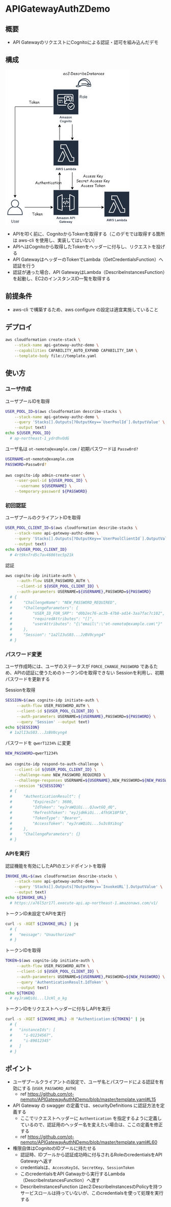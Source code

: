 # APIGatewayAuthZDemo

## 概要

- API GatewayのリクエストにCognitoによる認証・認可を組み込んだデモ

## 構成

![構成](https://github.com/ot-nemoto/APIGatewayAuthZDemo/blob/images/APIGatewayAuthZDemo.png)

- APIを叩く前に、CognitoからTokenを取得する（このデモでは取得する箇所は aws-cli を使用し、実装してはいない）
- APIへはCognitoから取得したTokenをヘッダーに付与し、リクエストを投げる
- API GatewayはヘッダーのTokenでLambda（GetCredentialsFunction）へ認証を行う
- 認証が通った場合、API GatewayはLambda（DescribeInstancesFunction）を起動し、EC2のインスタンスID一覧を取得する

## 前提条件

- aws-cli で構築するため、aws configure の設定は適宜実施していること

## デプロイ

```sh
aws cloudformation create-stack \
    --stack-name api-gateway-authz-demo \
    --capabilities CAPABILITY_AUTO_EXPAND CAPABILITY_IAM \
    --template-body file://template.yaml
```

## 使い方

### ユーザ作成

ユーザプールIDを取得

```sh
USER_POOL_ID=$(aws cloudformation describe-stacks \
    --stack-name api-gateway-authz-demo \
    --query 'Stacks[].Outputs[?OutputKey==`UserPoolId`].OutputValue' \
    --output text)
echo ${USER_POOL_ID}
  # ap-northeast-1_ydrdhvOdG
```

ユーザ名は `ot-nemoto@example.com` / 初期パスワードは `Passw0rd?`

```sh
USERNAME=ot-nemoto@example.com
PASSWORD=Passw0rd?

aws cognito-idp admin-create-user \
    --user-pool-id ${USER_POOL_ID} \
     --username ${USERNAME} \
    --temporary-password ${PASSWORD}
```

### 初回認証

ユーザプールのクライアントIDを取得

```sh
USER_POOL_CLIENT_ID=$(aws cloudformation describe-stacks \
    --stack-name api-gateway-authz-demo \
    --query 'Stacks[].Outputs[?OutputKey==`UserPoolClientId`].OutputValue' \
    --output text)
echo ${USER_POOL_CLIENT_ID}
  # 4rt9kn7rd5c7av4686tec5p21k
```

認証

```sh
aws cognito-idp initiate-auth \
     --auth-flow USER_PASSWORD_AUTH \
     --client-id ${USER_POOL_CLIENT_ID} \
     --auth-parameters USERNAME=${USERNAME},PASSWORD=${PASSWORD}
  # {
  #     "ChallengeName": "NEW_PASSWORD_REQUIRED",
  #     "ChallengeParameters": {
  #         "USER_ID_FOR_SRP": "d0b2ec76-ac3b-47b8-ad14-3aa7fac7c102",
  #         "requiredAttributes": "[]",
  #         "userAttributes": "{\"email\":\"ot-nemoto@example.com\"}"
  #     },
  #     "Session": "1a2lI3uS03...JzBV0cyng4"
  # }
```

### パスワード変更

ユーザ作成時には、ユーザのステータスが `FORCE_CHANGE_PASSWORD` であるため、APIの認証に使うためのトークンIDを取得できない
Sessionを利用し、初期パスワードを更新する

Sessionを取得

```sh
SESSION=$(aws cognito-idp initiate-auth \
     --auth-flow USER_PASSWORD_AUTH \
     --client-id ${USER_POOL_CLIENT_ID} \
     --auth-parameters USERNAME=${USERNAME},PASSWORD=${PASSWORD} \
     --query 'Session' --output text)
echo ${SESSION}
  # 1a2lI3uS03...JzBV0cyng4
```

パスワードを `qwerT1234%` に変更

```sh
NEW_PASSWORD=qwerT1234%

aws cognito-idp respond-to-auth-challenge \
    --client-id ${USER_POOL_CLIENT_ID} \
    --challenge-name NEW_PASSWORD_REQUIRED \
    --challenge-responses USERNAME=${USERNAME},NEW_PASSWORD=${NEW_PASSWORD} \
    --session "${SESSION}"
  # {
  #     "AuthenticationResult": {
  #         "ExpiresIn": 3600,
  #         "IdToken": "eyJraWQiOi...QJuwtGQ_dQ",
  #         "RefreshToken": "eyJjdHkiOi...4fhSK18PfA",
  #         "TokenType": "Bearer",
  #         "AccessToken": "eyJraWQiOi...5u3c0Xibsg"
  #     },
  #     "ChallengeParameters": {}
  # }
```

### APIを実行

認証機能を有効にしたAPIのエンドポイントを取得

```sh
INVOKE_URL=$(aws cloudformation describe-stacks \
    --stack-name api-gateway-authz-demo \
    --query 'Stacks[].Outputs[?OutputKey==`InvokeURL`].OutputValue' \
    --output text)
echo ${INVOKE_URL}
  # https://a76l5zr17l.execute-api.ap-northeast-1.amazonaws.com/v1/
```

トークンID未設定でAPIを実行

```sh
curl -s -XGET ${INVOKE_URL} | jq
  # {
  #   "message": "Unauthorized"
  # }
```

トークンIDを取得

```sh
TOKEN=$(aws cognito-idp initiate-auth \
     --auth-flow USER_PASSWORD_AUTH \
     --client-id ${USER_POOL_CLIENT_ID} \
     --auth-parameters USERNAME=${USERNAME},PASSWORD=${NEW_PASSWORD} \
     --query 'AuthenticationResult.IdToken' \
     --output text)
echo ${TOKEN}
  # eyJraWQiOi...lJcHl_o_kg
```

トークンIDをリクエストヘッダーに付与しAPIを実行

```sh
curl -s -XGET ${INVOKE_URL} -H "Authentication:${TOKEN}" | jq
  # {
  #   "instanceIds": [
  #     "i-01234567",
  #     "i-89012345"
  #   ]
  # }
```

## ポイント

- ユーザプールクライアントの設定で、ユーザ名とパスワードによる認証を有効にする (`USER_PASSWORD_AUTH`)
  - ref https://github.com/ot-nemoto/APIGatewayAuthNDemo/blob/master/template.yaml#L15
- API Gateway の swagger の定義では、securityDefinitions に認証方法を定義する
  - ここでリクエストヘッダーに `Authentication` を指定するように定義しているので、認証用のヘッダー名を変えたい場合は、ここの定義を修正する
  - ref https://github.com/ot-nemoto/APIGatewayAuthNDemo/blob/master/template.yaml#L60
- 権限自体はCognitoのIDプールに持たせる
  - 認証時、IDプールから認証成功時に付与されるRoleのcredentialsをAPI Gatewayへ返す
  - credentialsは、`AccessKeyId`、`SecretKey`、`SessionToken`
  - このcredentialsをAPI Gatwayから実行するLambda（DescribeInstancesFunction）へ渡す
  - DescribeInstancesFunction はec2:DescribeInstancesのPolicyを持つサービスロールは持っていないが、このcredentialsを使って処理を実行する
